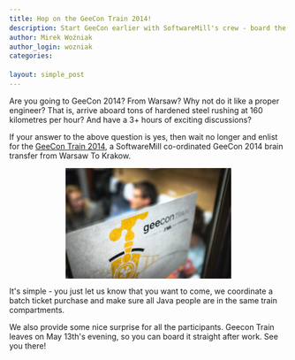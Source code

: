 ```yaml
---
title: Hop on the GeeCon Train 2014!
description: Start GeeCon earlier with SoftwareMill's crew - board the GeeCon Train!
author: Mirek Woźniak
author_login: wozniak
categories:

layout: simple_post
---
```



Are you going to GeeCon 2014? From Warsaw? Why not do it like a proper engineer? That is, arrive aboard tons of hardened steel rushing at 160 kilometres per hour? And have a 3+ hours of exciting discussions? 

If your answer to the above question is yes, then wait no longer and enlist for the [GeeCon Train 2014](http://www.meetup.com/geecon-train/events/173487602/), a SoftwareMill co-ordinated GeeCon 2014 brain transfer from Warsaw To Krakow.

<div style="width:100%; text-align:center">
<img src="/img/uploads/2014/04/geecon-train-2013.jpg" style="height: 200px" align="center" />
</div>

It's simple - you just let us know that you want to come, we coordinate a batch ticket purchase and make sure all Java people are in the same train compartments.


We also provide some nice surprise for all the participants. Geecon Train leaves on May 13th's evening, so you can board it straight after work. See you there!




